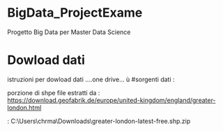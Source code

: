 # BigData_ProjectExame
Progetto Big Data per Master Data Science

# Dowload dati
istruzioni per dowload dati ....one drive...
ù
#sorgenti dati :

porzione di shpe file estratti da : https://download.geofabrik.de/europe/united-kingdom/england/greater-london.html

: C:\Users\chrma\Downloads\greater-london-latest-free.shp.zip